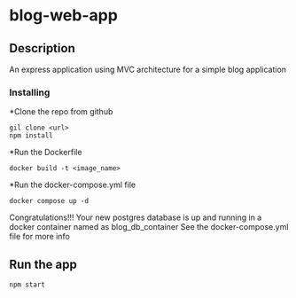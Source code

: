 # blog-web-app

## Description
An express application using MVC architecture for a simple blog application

### Installing

*Clone the repo from github
```
gil clone <url>
npm install
```

*Run the Dockerfile
```
docker build -t <image_name>
```
*Run the docker-compose.yml file
```
docker compose up -d
```
Congratulations!!! 
Your new postgres database is up and running in  a docker container named as blog_db_container
See the docker-compose.yml file for more info

## Run the app
```
npm start
```